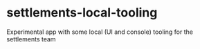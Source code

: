 # settlements-local-tooling
Experimental app with some local (UI and console) tooling for the settlements team
